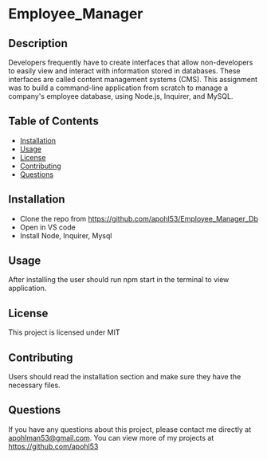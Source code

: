 # Employee_Manager

## Description

Developers frequently have to create interfaces that allow non-developers to easily view and interact with information stored in databases. These interfaces are called content management systems (CMS). This assignment was to build a command-line application from scratch to manage a company's employee database, using Node.js, Inquirer, and MySQL.

## Table of Contents

- [Installation](#installation)
- [Usage](#usage)
- [License](#license)
- [Contributing](#contributing)
- [Questions](#questions)

## Installation

- Clone the repo from https://github.com/apohl53/Employee_Manager_Db
- Open in VS code
- Install Node, Inquirer, Mysql

## Usage

After installing the user should run npm start in the terminal to view application.

## License

This project is licensed under MIT

## Contributing

Users should read the installation section and make sure they have the necessary files.

## Questions

If you have any questions about this project, please contact me directly at apohlman53@gmail.com. You can view more of my projects at https://github.com/apohl53
